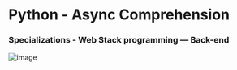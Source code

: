 # Python - Async Comprehension
### Specializations - Web Stack programming ― Back-end

![image](https://github.com/Tunzale1/holbertonschool-web_back_end/assets/114104944/54794a02-122a-419a-9bf6-31b5769d6be6)
